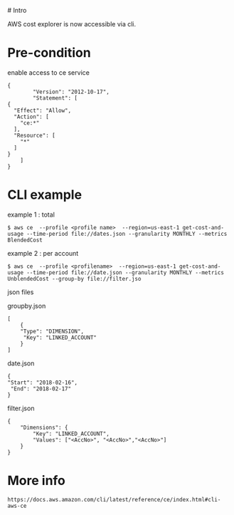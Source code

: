 
# Intro 


AWS cost explorer is now accessible via cli.


# Pre-condition 


enable access to ce service 

	{
  			"Version": "2012-10-17",
  			"Statement": [
    {
      "Effect": "Allow",
      "Action": [
        "ce:*"
      ],
      "Resource": [
        "*"
      ]
    }
  		]
  	}



# CLI example

example 1 : total
 
 	$ aws ce  --profile <profile name>  --region=us-east-1 get-cost-and-usage --time-period file://dates.json --granularity MONTHLY --metrics BlendedCost
 
example 2 : per account

	$ aws ce  --profile <profilename>  --region=us-east-1 get-cost-and-usage --time-period file://date.json --granularity MONTHLY --metrics UnblendedCost --group-by file://filter.jso
	

json files

groupby.json

	[	
		{
		"Type": "DIMENSION",
		 "Key": "LINKED_ACCOUNT"
		}
	]

date.json

	{
  	"Start": "2018-02-16",
 	 "End": "2018-02-17"
	}

filter.json

	{
		"Dimensions": {
			"Key": "LINKED_ACCOUNT",
			"Values": ["<AccNo>", "<AccNo>","<AccNo>"]
		}
	}



	



# More info


	https://docs.aws.amazon.com/cli/latest/reference/ce/index.html#cli-aws-ce
